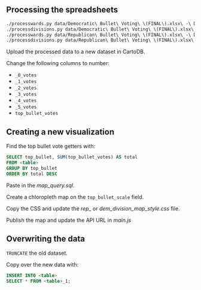 ## Processing the spreadsheets

```bash
./processwards.py data/Democratic\ Bullet\ Voting\ \(FINAL\).xlsx\ -\ Division\ Results.csv data/dem_processed_wards.geojson > data/dem_processed_wards.csv
./processdivisions.py data/Democratic\ Bullet\ Voting\ \(FINAL\).xlsx\ -\ Division\ Results.csv data/dem_processed_divisions.geojson > data/dem_processed_divisions.csv
./processwards.py data/Republican\ Bullet\ Voting\ \(FINAL\).xlsx\ -\ Division\ Results.csv data/rep_processed_wards.geojson > data/rep_processed_wards.csv
./processdivisions.py data/Republican\ Bullet\ Voting\ \(FINAL\).xlsx\ -\ Division\ Results.csv data/rep_processed_divisions.geojson > data/rep_processed_divisions.csv
```

Upload the processed data to a new dataset in CartoDB.

Change the following columns to number:
* `_0_votes`
* `_1_votes`
* `_2_votes`
* `_3_votes`
* `_4_votes`
* `_5_votes`
* `top_bullet_votes`


## Creating a new visualization

Find the top bullet vote getters with:
```sql
SELECT top_bullet, SUM(top_bullet_votes) AS total
FROM <table>
GROUP BY top_bullet
ORDER BY total DESC
```

Paste in the *map_query.sql*.

Create a chloropleth map on the `top_bullet_scale` field.

Copy the CSS and update the *rep_* or *dem_division_map_style.css* file.

Publish the map and update the API URL in *main.js*


## Overwriting the data

`TRUNCATE` the old dataset.

Copy over the new data with:
```sql
INSERT INTO <table>
SELECT * FROM <table>_1;
```